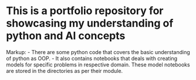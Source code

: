 # This is a portfolio repository for showcasing my understanding of python and AI concepts
Markup: - There are some python code that covers the basic understanding of python as OOP.
        - It also contains notebooks that deals with creating models for specific problems in respective domain. These model notebooks are stored in the directories as per their module.
